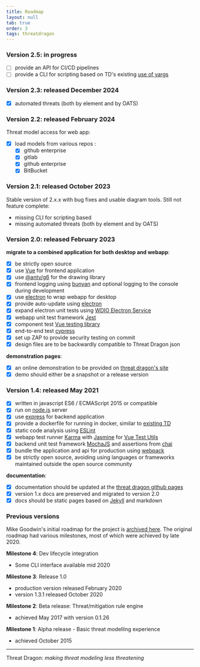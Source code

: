 ```yaml
---
title: Roadmap
layout: null
tab: true
order: 3
tags: threatdragon
---
```


### Version 2.5: in progress

- [ ] provide an API for CI/CD pipelines
- [ ] provide a CLI for scripting based on TD's existing [use of yargs](https://github.com/yargs/yargs)

### Version 2.3: released December 2024

- [x] automated threats (both by element and by OATS)

### Version 2.2: released February 2024

Threat model access for web app:

- [x] load models from various repos :
  - [x]  github enterprise
  - [x]  gitlab
  - [x]  github enterprise
  - [x]  BitBucket

### Version 2.1: released October 2023

Stable version of 2.x.x with bug fixes and usable diagram tools. Still not feature complete:

- missing CLI for scripting based
- missing automated threats (both by element and by OATS)

### Version 2.0: released February 2023

**migrate to a combined application for both desktop and webapp**:

- [x] be strictly open source
- [x] use [Vue](https://v3.vuejs.org/guide/introduction.html#what-is-vue-js) for frontend application
- [x] use [@antv/g6](https://www.npmjs.com/package/@antv/g6) for the drawing library
- [x] frontend logging using [bunyan](https://github.com/trentm/node-bunyan)
    and optional logging to the console during development
- [x] use [electron](https://www.electronjs.org/) to wrap webapp for desktop
- [X] provide auto-update using [electron](https://www.electronjs.org/)
- [X] expand electron unit tests using
    [WDIO Electron Service](https://github.com/webdriverio-community/wdio-electron-service)
- [x] webapp unit test framework [Jest](https://jestjs.io/)
- [x] component test [Vue testing library](https://github.com/testing-library/vue-testing-library)
- [x] end-to-end test [cypress](https://github.com/cypress-io/cypress)
- [x] set up ZAP to provide security testing on commit
- [x] design files are to be backwardly compatible to Threat Dragon json

**demonstration pages**:

- [x] an online demonstration to be provided on [threat dragon's site](https://www.threatdragon.com)
- [x] demo should either be a snapshot or a release version

### Version 1.4: released May 2021

- [x] written in javascript ES6 / ECMAScript 2015 or compatible
- [x] run on [node.js](https://nodejs.org/en/) server
- [x] use [express](http://expressjs.com/en/starter/installing.html) for backend application
- [x] provide a dockerfile for running in docker,
    similar to [existing TD](https://github.com/OWASP/threat-dragon/blob/main/Dockerfile)
- [x] static code analysis using [ESLint](https://eslint.org)
- [x] webapp test runner [Karma](http://karma-runner.github.io/6.3/intro/installation.html)
with [Jasmine](https://jasmine.github.io)
for [Vue Test Utils](https://vue-test-utils.vuejs.org/installation/#using-other-test-runners)
- [x] backend unit test framework
    [MochaJS](https://mochajs.org) and assertions from [chai](https://github.com/chaijs/chai)
- [x] bundle the application and api for production using [webpack](https://webpack.js.org/)
- [x] be strictly open source, avoiding using languages or frameworks maintained outside the open source community

**documentation**:

- [x] documentation should be updated at the [threat dragon github pages](https://threatdragon.github.io/)
- [x] version 1.x docs are preserved and migrated to version 2.0
- [x] docs should be static pages based on [Jekyll](https://jekyllrb.com) and markdown

### Previous versions

Mike Goodwin's initial roadmap for the project is
[archived here](https://github.com/OWASP/www-project-threat-dragon/wiki/Original-Roadmap).
The original roadmap had various milestones, most of which were achieved by late 2020.

**Milestone 4**: Dev lifecycle integration

- Some CLI interface available mid 2020

**Milestone 3**: Release 1.0

- production version released February 2020
- version 1.3.1 released October 2020

**Milestone 2**: Beta release: Threat/mitigation rule engine

- achieved May 2017 with version 0.1.26

**Milestone 1**: Alpha release - Basic threat modelling experience

- achieved October 2015

----

Threat Dragon: _making threat modeling less threatening_
